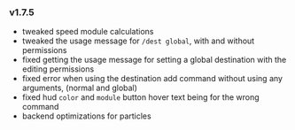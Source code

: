 ### v1.7.5
* tweaked speed module calculations
* tweaked the usage message for `/dest global`, with and without permissions
* fixed getting the usage message for setting a global destination with the editing permissions
* fixed error when using the destination add command without using any arguments, (normal and global)
* fixed hud `color` and `module` button hover text being for the wrong command
* backend optimizations for particles
